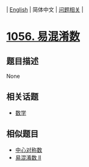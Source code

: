 
| [English](README_EN.md) | 简体中文 | [问题相关](QUESTION.md) |
# [1056. 易混淆数](https://leetcode-cn.com/problems/confusing-number/)
## 题目描述
None
## 相关话题
- [数学](https://leetcode-cn.com/tag/math)
## 相似题目
- [中心对称数](../0246/README.md)
- [易混淆数 II](../None/README.md)
